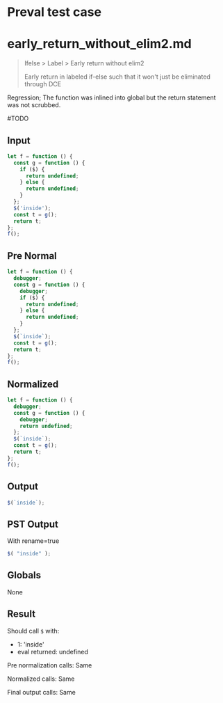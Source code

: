 # Preval test case

# early_return_without_elim2.md

> Ifelse > Label > Early return without elim2
>
> Early return in labeled if-else such that it won't just be eliminated through DCE

Regression; The function was inlined into global but the return statement was not scrubbed.

#TODO

## Input

`````js filename=intro
let f = function () {
  const g = function () {
    if ($) {
      return undefined;
    } else {
      return undefined;
    }
  };
  $('inside');
  const t = g();
  return t;
};
f();
`````

## Pre Normal


`````js filename=intro
let f = function () {
  debugger;
  const g = function () {
    debugger;
    if ($) {
      return undefined;
    } else {
      return undefined;
    }
  };
  $(`inside`);
  const t = g();
  return t;
};
f();
`````

## Normalized


`````js filename=intro
let f = function () {
  debugger;
  const g = function () {
    debugger;
    return undefined;
  };
  $(`inside`);
  const t = g();
  return t;
};
f();
`````

## Output


`````js filename=intro
$(`inside`);
`````

## PST Output

With rename=true

`````js filename=intro
$( "inside" );
`````

## Globals

None

## Result

Should call `$` with:
 - 1: 'inside'
 - eval returned: undefined

Pre normalization calls: Same

Normalized calls: Same

Final output calls: Same
